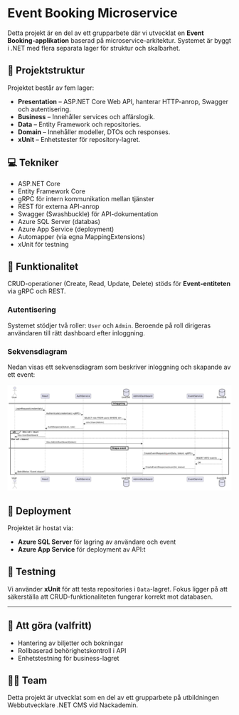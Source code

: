# Event Booking Microservice

Detta projekt är en del av ett grupparbete där vi utvecklat en **Event Booking-applikation** baserad på microservice-arkitektur. Systemet är byggt i .NET med flera separata lager för struktur och skalbarhet.

## 🧱 Projektstruktur

Projektet består av fem lager:

- **Presentation** – ASP.NET Core Web API, hanterar HTTP-anrop, Swagger och autentisering.
- **Business** – Innehåller services och affärslogik.
- **Data** – Entity Framework och repositories.
- **Domain** – Innehåller modeller, DTOs och responses.
- **xUnit** – Enhetstester för repository-lagret.

## 💻 Tekniker

- ASP.NET Core
- Entity Framework Core
- gRPC för intern kommunikation mellan tjänster
- REST för externa API-anrop
- Swagger (Swashbuckle) för API-dokumentation
- Azure SQL Server (databas)
- Azure App Service (deployment)
- Automapper (via egna MappingExtensions)
- xUnit för testning

## 🔄 Funktionalitet

CRUD-operationer (Create, Read, Update, Delete) stöds för **Event-entiteten** via gRPC och REST.

### Autentisering

Systemet stödjer två roller: `User` och `Admin`. Beroende på roll dirigeras användaren till rätt dashboard efter inloggning.

### Sekvensdiagram

Nedan visas ett sekvensdiagram som beskriver inloggning och skapande av ett event:

![Sekvensdiagram](./Presentation/images/event-sequence-diagram.png)

## 🚀 Deployment

Projektet är hostat via:

- **Azure SQL Server** för lagring av användare och event
- **Azure App Service** för deployment av API:t

## 🧪 Testning

Vi använder **xUnit** för att testa repositories i `Data`-lagret. Fokus ligger på att säkerställa att CRUD-funktionaliteten fungerar korrekt mot databasen.

---

## 📌 Att göra (valfritt)

- Hantering av biljetter och bokningar
- Rollbaserad behörighetskontroll i API
- Enhetstestning för business-lagret

## 🧑‍💻 Team

Detta projekt är utvecklat som en del av ett grupparbete på utbildningen Webbutvecklare .NET CMS vid Nackademin.

